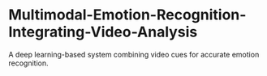 # Multimodal-Emotion-Recognition-Integrating-Video-Analysis
A deep learning-based system combining  video cues for accurate emotion recognition.
